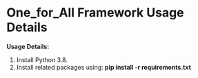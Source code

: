 # One_for_All Framework Usage Details


**Usage Details:** 

1. Install Python 3.8.
2. Install related packages using:
   **pip install -r requirements.txt**





 

